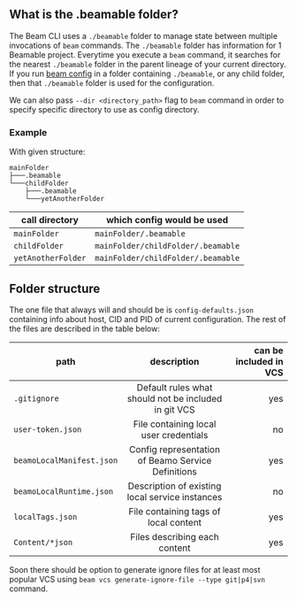 ## What is the .beamable folder?

The Beam CLI uses a `./beamable` folder to manage state between multiple invocations of `beam` commands. 
The `./beamable` folder has information for 1 Beamable project.
Everytime you execute a `beam` command, it searches for the nearest `./beamable` folder in the parent lineage of your current directory.
If you run [beam config](doc:cli-config) in a folder containing `./beamable`, or any child folder,
then that `./beamable` folder is used for the configuration. 

We can also pass `--dir <directory_path>` flag to `beam` command in order to specify specific directory to use as config directory.

### Example

With given structure:
```
mainFolder
├───.beamable
└───childFolder
    ├───.beamable
    └───yetAnotherFolder
```

| call directory     | which config would be used         |
|--------------------|------------------------------------|
| `mainFolder`       | `mainFolder/.beamable`             |
| `childFolder`      | `mainFolder/childFolder/.beamable` |
| `yetAnotherFolder` | `mainFolder/childFolder/.beamable` |


## Folder structure

The one file that always will and should be is `config-defaults.json` containing info about host, CID and PID of current configuration.
The rest of the files are described in the table below:

| path                      |                     description                      | can be included in VCS |
|---------------------------|:----------------------------------------------------:|-----------------------:|
| `.gitignore`              | Default rules what should not be included in git VCS |                    yes |
| `user-token.json`         |        File containing local user credentials        |                     no |
| `beamoLocalManifest.json` |  Config representation of Beamo Service Definitions  |                    yes |
| `beamoLocalRuntime.json`  |   Description of existing local service instances    |                     no |
| `localTags.json`          |        File containing tags of local content         |                    yes |
| `Content/*json`           |            Files describing each content             |                    yes |

Soon there should be option to generate ignore files for at least most popular VCS using `beam vcs generate-ignore-file --type git|p4|svn` command.